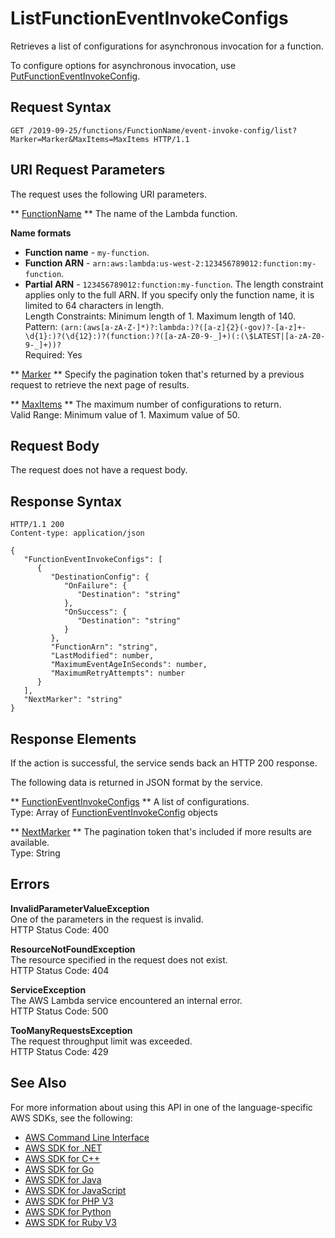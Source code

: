 # ListFunctionEventInvokeConfigs<a name="API_ListFunctionEventInvokeConfigs"></a>

Retrieves a list of configurations for asynchronous invocation for a function\.

To configure options for asynchronous invocation, use [PutFunctionEventInvokeConfig](API_PutFunctionEventInvokeConfig.md)\.

## Request Syntax<a name="API_ListFunctionEventInvokeConfigs_RequestSyntax"></a>

```
GET /2019-09-25/functions/FunctionName/event-invoke-config/list?Marker=Marker&MaxItems=MaxItems HTTP/1.1
```

## URI Request Parameters<a name="API_ListFunctionEventInvokeConfigs_RequestParameters"></a>

The request uses the following URI parameters\.

 ** [FunctionName](#API_ListFunctionEventInvokeConfigs_RequestSyntax) **   <a name="SSS-ListFunctionEventInvokeConfigs-request-FunctionName"></a>
The name of the Lambda function\.  

**Name formats**
+  **Function name** \- `my-function`\.
+  **Function ARN** \- `arn:aws:lambda:us-west-2:123456789012:function:my-function`\.
+  **Partial ARN** \- `123456789012:function:my-function`\.
The length constraint applies only to the full ARN\. If you specify only the function name, it is limited to 64 characters in length\.  
Length Constraints: Minimum length of 1\. Maximum length of 140\.  
Pattern: `(arn:(aws[a-zA-Z-]*)?:lambda:)?([a-z]{2}(-gov)?-[a-z]+-\d{1}:)?(\d{12}:)?(function:)?([a-zA-Z0-9-_]+)(:(\$LATEST|[a-zA-Z0-9-_]+))?`   
Required: Yes

 ** [Marker](#API_ListFunctionEventInvokeConfigs_RequestSyntax) **   <a name="SSS-ListFunctionEventInvokeConfigs-request-Marker"></a>
Specify the pagination token that's returned by a previous request to retrieve the next page of results\.

 ** [MaxItems](#API_ListFunctionEventInvokeConfigs_RequestSyntax) **   <a name="SSS-ListFunctionEventInvokeConfigs-request-MaxItems"></a>
The maximum number of configurations to return\.  
Valid Range: Minimum value of 1\. Maximum value of 50\.

## Request Body<a name="API_ListFunctionEventInvokeConfigs_RequestBody"></a>

The request does not have a request body\.

## Response Syntax<a name="API_ListFunctionEventInvokeConfigs_ResponseSyntax"></a>

```
HTTP/1.1 200
Content-type: application/json

{
   "FunctionEventInvokeConfigs": [ 
      { 
         "DestinationConfig": { 
            "OnFailure": { 
               "Destination": "string"
            },
            "OnSuccess": { 
               "Destination": "string"
            }
         },
         "FunctionArn": "string",
         "LastModified": number,
         "MaximumEventAgeInSeconds": number,
         "MaximumRetryAttempts": number
      }
   ],
   "NextMarker": "string"
}
```

## Response Elements<a name="API_ListFunctionEventInvokeConfigs_ResponseElements"></a>

If the action is successful, the service sends back an HTTP 200 response\.

The following data is returned in JSON format by the service\.

 ** [FunctionEventInvokeConfigs](#API_ListFunctionEventInvokeConfigs_ResponseSyntax) **   <a name="SSS-ListFunctionEventInvokeConfigs-response-FunctionEventInvokeConfigs"></a>
A list of configurations\.  
Type: Array of [FunctionEventInvokeConfig](API_FunctionEventInvokeConfig.md) objects

 ** [NextMarker](#API_ListFunctionEventInvokeConfigs_ResponseSyntax) **   <a name="SSS-ListFunctionEventInvokeConfigs-response-NextMarker"></a>
The pagination token that's included if more results are available\.  
Type: String

## Errors<a name="API_ListFunctionEventInvokeConfigs_Errors"></a>

 **InvalidParameterValueException**   
One of the parameters in the request is invalid\.  
HTTP Status Code: 400

 **ResourceNotFoundException**   
The resource specified in the request does not exist\.  
HTTP Status Code: 404

 **ServiceException**   
The AWS Lambda service encountered an internal error\.  
HTTP Status Code: 500

 **TooManyRequestsException**   
The request throughput limit was exceeded\.  
HTTP Status Code: 429

## See Also<a name="API_ListFunctionEventInvokeConfigs_SeeAlso"></a>

For more information about using this API in one of the language\-specific AWS SDKs, see the following:
+  [AWS Command Line Interface](https://docs.aws.amazon.com/goto/aws-cli/lambda-2015-03-31/ListFunctionEventInvokeConfigs) 
+  [AWS SDK for \.NET](https://docs.aws.amazon.com/goto/DotNetSDKV3/lambda-2015-03-31/ListFunctionEventInvokeConfigs) 
+  [AWS SDK for C\+\+](https://docs.aws.amazon.com/goto/SdkForCpp/lambda-2015-03-31/ListFunctionEventInvokeConfigs) 
+  [AWS SDK for Go](https://docs.aws.amazon.com/goto/SdkForGoV1/lambda-2015-03-31/ListFunctionEventInvokeConfigs) 
+  [AWS SDK for Java](https://docs.aws.amazon.com/goto/SdkForJava/lambda-2015-03-31/ListFunctionEventInvokeConfigs) 
+  [AWS SDK for JavaScript](https://docs.aws.amazon.com/goto/AWSJavaScriptSDK/lambda-2015-03-31/ListFunctionEventInvokeConfigs) 
+  [AWS SDK for PHP V3](https://docs.aws.amazon.com/goto/SdkForPHPV3/lambda-2015-03-31/ListFunctionEventInvokeConfigs) 
+  [AWS SDK for Python](https://docs.aws.amazon.com/goto/boto3/lambda-2015-03-31/ListFunctionEventInvokeConfigs) 
+  [AWS SDK for Ruby V3](https://docs.aws.amazon.com/goto/SdkForRubyV3/lambda-2015-03-31/ListFunctionEventInvokeConfigs) 